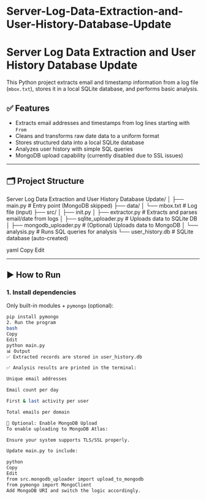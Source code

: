 # Server-Log-Data-Extraction-and-User-History-Database-Update
# Server Log Data Extraction and User History Database Update

This Python project extracts email and timestamp information from a log file (`mbox.txt`), stores it in a local SQLite database, and performs basic analysis.

## ✅ Features

- Extracts email addresses and timestamps from log lines starting with `From `
- Cleans and transforms raw date data to a uniform format
- Stores structured data into a local SQLite database
- Analyzes user history with simple SQL queries
- MongoDB upload capability (currently disabled due to SSL issues)

---

## 🗂 Project Structure

Server Log Data Extraction and User History Database Update/
│
├── main.py # Entry point (MongoDB skipped)
├── data/
│ └── mbox.txt # Log file (input)
├── src/
│ ├── init.py
│ ├── extractor.py # Extracts and parses email/date from logs
│ ├── sqlite_uploader.py # Uploads data to SQLite DB
│ ├── mongodb_uploader.py # (Optional) Uploads data to MongoDB
│ └── analysis.py # Runs SQL queries for analysis
└── user_history.db # SQLite database (auto-created)

yaml
Copy
Edit

---

## ▶️ How to Run

### 1. Install dependencies

Only built-in modules + `pymongo` (optional):

```bash
pip install pymongo
2. Run the program
bash
Copy
Edit
python main.py
📊 Output
✅ Extracted records are stored in user_history.db

✅ Analysis results are printed in the terminal:

Unique email addresses

Email count per day

First & last activity per user

Total emails per domain

🔧 Optional: Enable MongoDB Upload
To enable uploading to MongoDB Atlas:

Ensure your system supports TLS/SSL properly.

Update main.py to include:

python
Copy
Edit
from src.mongodb_uploader import upload_to_mongodb
from pymongo import MongoClient
Add MongoDB URI and switch the logic accordingly.

